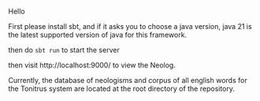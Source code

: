 Hello

First please install sbt, and if it asks you to choose a java version, java 21 is the latest supported version of java for this framework.

then do `sbt run` to start the server

then visit http://localhost:9000/ to view the Neolog.

Currently, the database of neologisms and corpus of all english words for the Tonitrus system are located at the root directory of the repository.
